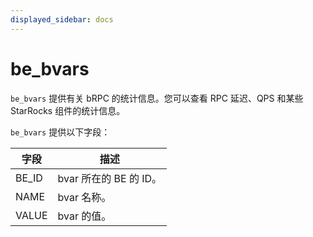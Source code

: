 ```yaml
---
displayed_sidebar: docs
---
```


# be_bvars

`be_bvars` 提供有关 bRPC 的统计信息。您可以查看 RPC 延迟、QPS 和某些 StarRocks 组件的统计信息。

`be_bvars` 提供以下字段：

| **字段** | **描述**                          |
| -------- | --------------------------------- |
| BE_ID    | bvar 所在的 BE 的 ID。             |
| NAME     | bvar 名称。                       |
| VALUE     | bvar 的值。                       |
